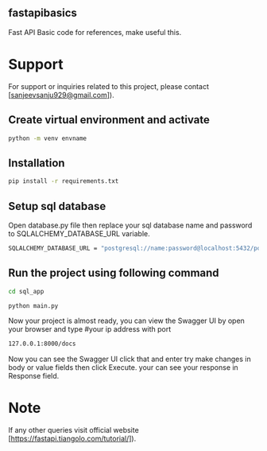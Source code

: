 ## fastapibasics

Fast API Basic code for references, make useful this.

# Support

For support or inquiries related to this project, please contact [sanjeevsanju929@gmail.com]).

## Create virtual environment and activate
```bash
python -m venv envname
```
## Installation
```bash
pip install -r requirements.txt
```
## Setup sql database
Open database.py file then replace your sql database name and password to SQLALCHEMY_DATABASE_URL variable.
```bash
SQLALCHEMY_DATABASE_URL = "postgresql://name:password@localhost:5432/postgres"
```
## Run the project using following command
```bash
cd sql_app
```
```bash
python main.py
```
Now your project is almost ready, you can view the Swagger UI by open your browser and type
#your ip address with port
```bash
127.0.0.1:8000/docs
```
Now you can see the Swagger UI click that and enter try make changes in body or value fields then click Execute.
your can see your response in Response field.

# Note

If any other queries visit official website [https://fastapi.tiangolo.com/tutorial/]).

